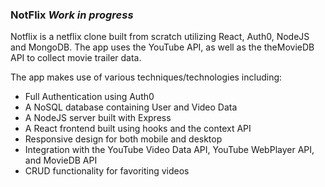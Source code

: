 ### NotFlix _Work in progress_

Notflix is a netflix clone built from scratch utilizing React, Auth0, NodeJS and MongoDB. The app uses the YouTube API, as well as the theMovieDB API to collect movie trailer data.

The app makes use of various techniques/technologies including:

- Full Authentication using Auth0
- A NoSQL database containing User and Video Data
- A NodeJS server built with Express
- A React frontend built using hooks and the context API
- Responsive design for both mobile and desktop
- Integration with the YouTube Video Data API, YouTube WebPlayer API, and MovieDB API
- CRUD functionality for favoriting videos
